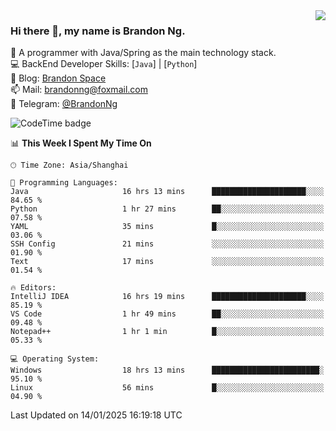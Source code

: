 <img  align="right" src="https://github-readme-stats-brandon0824.vercel.app/api/top-langs/?username=brandon0824&layout=compact">

### Hi there 👋, my name is Brandon Ng.

🌱 A programmer with Java/Spring as the main technology stack.  
💻 BackEnd Developer Skills: [`Java`] | [`Python`]  
📝 Blog: [Brandon Space](https://brandonng.tech)  
📫 Mail: brandonng@foxmail.com  
📰 Telegram: [@BrandonNg](https://t.me/BrandonNg24)  

![CodeTime badge](https://img.shields.io/endpoint?style=flat-square&url=https%3A%2F%2Fapi.codetime.dev%2Fshield%3Fid%3D128%26project%3D%26in%3D604800000)

<!--START_SECTION:waka-->
📊 **This Week I Spent My Time On** 

```text
🕑︎ Time Zone: Asia/Shanghai

💬 Programming Languages: 
Java                     16 hrs 13 mins      █████████████████████░░░░   84.65 % 
Python                   1 hr 27 mins        ██░░░░░░░░░░░░░░░░░░░░░░░   07.58 % 
YAML                     35 mins             █░░░░░░░░░░░░░░░░░░░░░░░░   03.06 % 
SSH Config               21 mins             ░░░░░░░░░░░░░░░░░░░░░░░░░   01.90 % 
Text                     17 mins             ░░░░░░░░░░░░░░░░░░░░░░░░░   01.54 % 

🔥 Editors: 
IntelliJ IDEA            16 hrs 19 mins      █████████████████████░░░░   85.19 % 
VS Code                  1 hr 49 mins        ██░░░░░░░░░░░░░░░░░░░░░░░   09.48 % 
Notepad++                1 hr 1 min          █░░░░░░░░░░░░░░░░░░░░░░░░   05.33 % 

💻 Operating System: 
Windows                  18 hrs 13 mins      ████████████████████████░   95.10 % 
Linux                    56 mins             █░░░░░░░░░░░░░░░░░░░░░░░░   04.90 % 
```


 Last Updated on 14/01/2025 16:19:18 UTC
<!--END_SECTION:waka-->
